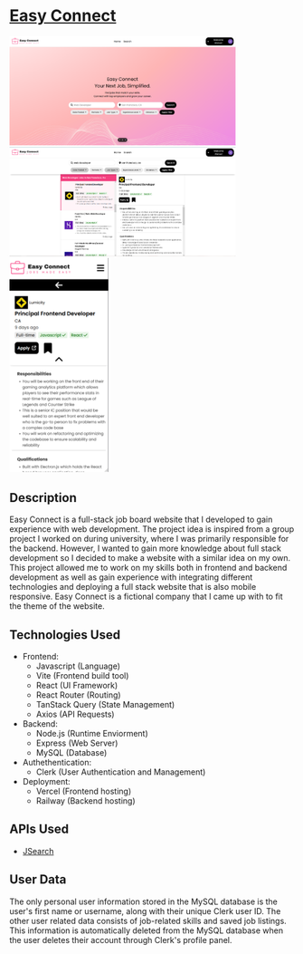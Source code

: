 # [Easy Connect](https://easy-connect-vite.vercel.app/)

<img src="/images/image-1.png" alt="Homepage Screenshot" width="400"> <img src="/images/image-2.png" alt="Jobsearch Screenshot" width="400">  
<img src="/images/image-3.png" alt="Jobsearch mobile Screenshot" width="175">

## Description 
Easy Connect is a full-stack job board website that I developed to gain experience with web development. The project idea is inspired from a group project I worked on during university, where I was primarily responsible for the backend. However, I wanted to gain more knowledge about full stack development so I decided to make a website with a similar idea on my own. This project allowed me to work on my skills both in frontend and backend development as well as gain experience with integrating different technologies and deploying a full stack website that is also mobile responsive. Easy Connect is a fictional company that I came up with to fit the theme of the website.

## Technologies Used
* Frontend:
    * Javascript (Language)
    * Vite (Frontend build tool)
    * React (UI Framework)
    * React Router (Routing)
    * TanStack Query (State Management)
    * Axios (API Requests)
* Backend:
    * Node.js (Runtime Enviorment)
    * Express (Web Server)
    * MySQL (Database)
* Authethentication:
    * Clerk (User Authentication and Management)
* Deployment:
    * Vercel (Frontend hosting)
    * Railway (Backend hosting)
## APIs Used
* [JSearch](https://rapidapi.com/letscrape-6bRBa3QguO5/api/jsearch)
## User Data
The only personal user information stored in the MySQL database is the user's first name or username, along with their unique Clerk user ID. The other user related data consists of job-related skills and saved job listings. This information is automatically deleted from the MySQL database when the user deletes their account through Clerk's profile panel.
